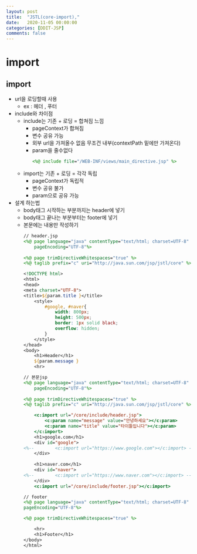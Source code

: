 ```yaml
---
layout: post
title:  "JSTL(core-import),"
date:   2020-11-05 00:00:00
categories: [DDIT-JSP]
comments: false
---
```


# import

## import
- url을 로딩할때 사용
    - ex : 헤더 , 푸터 
- include와 차이점
    - include는 기존 + 로딩 = 합쳐짐 느낌
        - pageContext가 합쳐짐
        - 변수 공유 가능
        - 외부 url을 가져올수 없음 무조건 내부(contextPath 밑에만 가져온다)
        - param을 줄수없다
            ```jsp
            <%@ include file="/WEB-INF/views/main_directive.jsp" %>
            ```
    - import는 기존 + 로딩 = 각각 독립
        - pageContext가 독립적
        - 변수 공유 불가
        - param으로 공유 가능 
- 설계 하는법
    - body태그 시작하는 부분까지는 header에 넣기
    - body태그 끝나는 부분부터는 footer에 넣기 
    - 본문에는 내용만 작성하기
        ```jsp
        // header.jsp
        <%@ page language="java" contentType="text/html; charset=UTF-8"
            pageEncoding="UTF-8"%>
            
        <%@ page trimDirectiveWhitespaces="true" %>
        <%@ taglib prefix="c" uri="http://java.sun.com/jsp/jstl/core" %>

        <!DOCTYPE html>
        <html>
        <head>
        <meta charset="UTF-8">
        <title>${param.title }</title>
            <style>
                #google, #naver{
                    width: 800px;
                    height: 500px;
                    border: 1px solid black;
                    overflow: hidden; 
                }
            </style>
        </head>
        <body>
            <h1>Header</h1>
            ${param.message }
            <hr>

        // 본문jsp
        <%@ page language="java" contentType="text/html; charset=UTF-8"
            pageEncoding="UTF-8"%>
            
        <%@ page trimDirectiveWhitespaces="true" %>
        <%@ taglib prefix="c" uri="http://java.sun.com/jsp/jstl/core" %>

            <c:import url="/core/include/header.jsp">
                <c:param name="message" value="안녕하세요"></c:param>
                <c:param name="title" value="타이틀입니다"></c:param>
            </c:import>
            <h1>google.com</h1>
            <div id="google">
        <%-- 		<c:import url="https://www.google.com"></c:import> --%>
            </div>
            
            <h1>naver.com</h1>
            <div id="naver">
        <%-- 		<c:import url="https://www.naver.com"></c:import> --%>
            </div>
            <c:import url="/core/include/footer.jsp"></c:import>

        // footer
        <%@ page language="java" contentType="text/html; charset=UTF-8"
        pageEncoding="UTF-8"%>
        
        <%@ page trimDirectiveWhitespaces="true" %>

            <hr>
            <h1>Footer</h1>
        </body>
        </html>
        ```